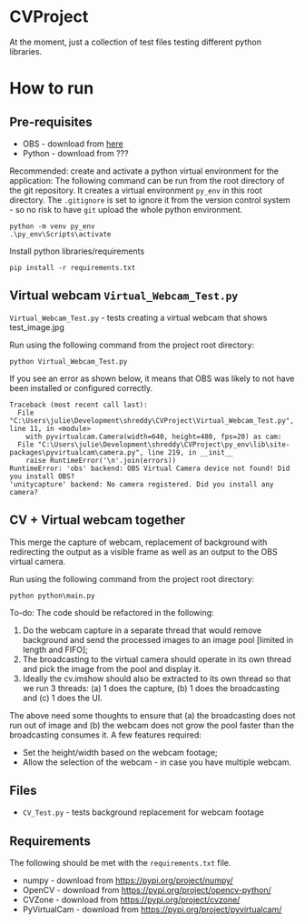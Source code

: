 # CVProject

At the moment, just a collection of test files testing different python libraries. 

# How to run
## Pre-requisites
* OBS - download from [here](https://obsproject.com/download)
* Python - download from ???

Recommended: create and activate a python virtual environment for the application:
The following command can be run from the root directory of the git repository. 
It creates a virtual environment `py_env` in this root directory. The `.gitignore`
is set to ignore it from the version control system - so no risk to have `git` upload
the whole python environment.

```
python -m venv py_env
.\py_env\Scripts\activate
```

Install python libraries/requirements

```
pip install -r requirements.txt
```

## Virtual webcam `Virtual_Webcam_Test.py`
`Virtual_Webcam_Test.py` - tests creating a virtual webcam that shows test_image.jpg

Run using the following command from the project root directory:

```
python Virtual_Webcam_Test.py
```

If you see an error as shown below, it means that OBS was likely to not have been installed or 
configured correctly.

```
Traceback (most recent call last):
  File "C:\Users\julie\Development\shreddy\CVProject\Virtual_Webcam_Test.py", line 11, in <module>
    with pyvirtualcam.Camera(width=640, height=480, fps=20) as cam:
  File "C:\Users\julie\Development\shreddy\CVProject\py_env\lib\site-packages\pyvirtualcam\camera.py", line 219, in __init__
    raise RuntimeError('\n'.join(errors))
RuntimeError: 'obs' backend: OBS Virtual Camera device not found! Did you install OBS?
'unitycapture' backend: No camera registered. Did you install any camera?
```

## CV + Virtual webcam together
This merge the capture of webcam, replacement of background with redirecting the output as a visible frame as well as an output to the OBS virtual camera.

Run using the following command from the project root directory:

```
python python\main.py
```

To-do: The code should be refactored in the following:
1. Do the webcam capture in a separate thread that would remove background and send the processed images to an image pool [limited in length and FIFO];
2. The broadcasting to the virtual camera should operate in its own thread and pick the image from the pool and display it.
3. Ideally the cv.imshow should also be extracted to its own thread so that we run 3 threads: (a) 1 does the capture, (b) 1 does the broadcasting and (c) 1 does the UI.

The above need some thoughts to ensure that (a) the broadcasting does not run out of image and (b) the webcam does not grow the pool faster than the broadcasting consumes it. A few features required:
* Set the height/width based on the webcam footage;
* Allow the selection of the webcam - in case you have multiple webcam.


## Files
* `CV_Test.py` - tests background replacement for webcam footage

## Requirements
The following should be met with the `requirements.txt` file.
* numpy - download from https://pypi.org/project/numpy/
* OpenCV - download from https://pypi.org/project/opencv-python/
* CVZone - download from https://pypi.org/project/cvzone/
* PyVirtualCam - download from https://pypi.org/project/pyvirtualcam/

